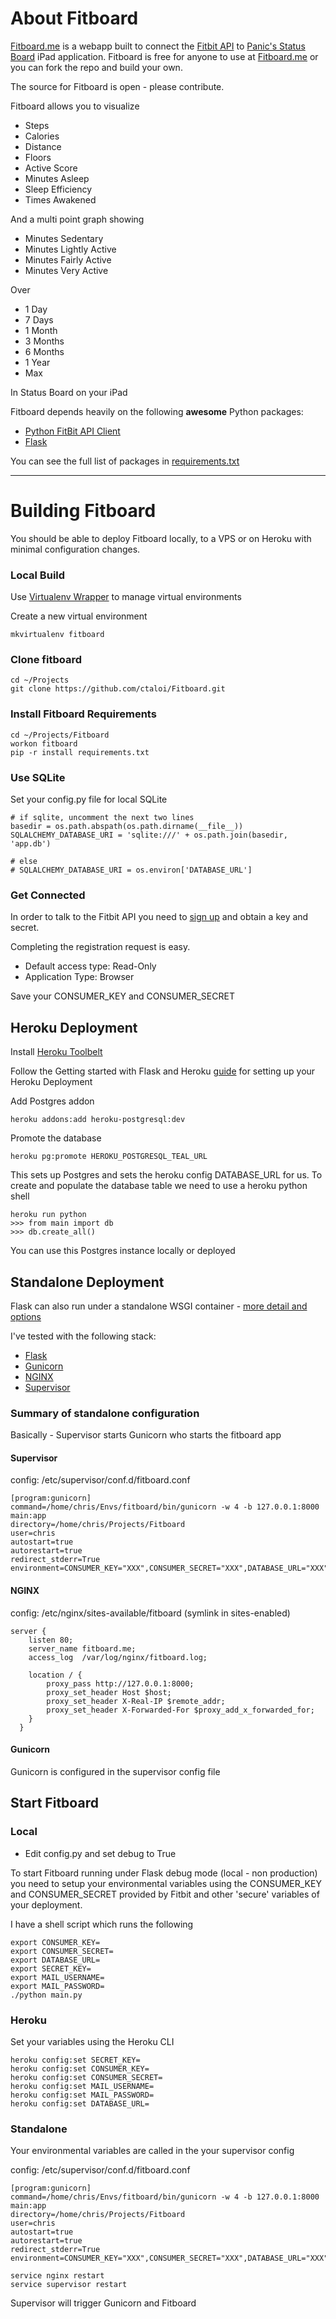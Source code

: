 # About Fitboard

[Fitboard.me](http://fitboard.me) is a webapp built to connect the [Fitbit API](http://dev.fitbit.com/) to [Panic's Status Board](https://panic.com/statusboard/) iPad application.  Fitboard is free for anyone to use at [Fitboard.me](http://fitboard.me) or you can fork the repo and build your own.

The source for Fitboard is open - please contribute.

Fitboard allows you to visualize

- Steps
- Calories
- Distance
- Floors
- Active Score
- Minutes Asleep
- Sleep Efficiency
- Times Awakened

And a multi point graph showing

- Minutes Sedentary
- Minutes Lightly Active
- Minutes Fairly Active
- Minutes Very Active

Over

- 1 Day
- 7 Days
- 1 Month
- 3 Months
- 6 Months
- 1 Year
- Max

In Status Board on your iPad

Fitboard depends heavily on the following **awesome** Python packages:

- [Python FitBit API Client](https://github.com/orcasgit/python-fitbit)
- [Flask](http://flask.pocoo.org/)

You can see the full list of packages in [requirements.txt](https://github.com/ctaloi/Fitboard/blob/master/requirements.txt)


**********

# Building Fitboard

You should be able to deploy Fitboard locally, to a VPS or on Heroku with minimal configuration changes.

### Local Build

Use [Virtualenv Wrapper](http://virtualenvwrapper.readthedocs.org/en/latest/command_ref.html) to manage virtual environments

Create a new virtual environment

    mkvirtualenv fitboard

### Clone fitboard

    cd ~/Projects
    git clone https://github.com/ctaloi/Fitboard.git

### Install Fitboard Requirements

    cd ~/Projects/Fitboard
    workon fitboard
    pip -r install requirements.txt

### Use SQLite

Set your config.py file for local SQLite

    # if sqlite, uncomment the next two lines
    basedir = os.path.abspath(os.path.dirname(__file__))
    SQLALCHEMY_DATABASE_URI = 'sqlite:///' + os.path.join(basedir, 'app.db')

    # else
    # SQLALCHEMY_DATABASE_URI = os.environ['DATABASE_URL']

### Get Connected

In order to talk to the Fitbit API you need to [sign up](https://dev.fitbit.com/apps/new) and obtain a key and secret.

Completing the registration request is easy.

- Default access type: Read-Only
- Application Type: Browser

Save your CONSUMER_KEY and CONSUMER_SECRET

## Heroku Deployment

Install [Heroku Toolbelt](https://toolbelt.heroku.com/)

Follow the Getting started with Flask and Heroku [guide](https://devcenter.heroku.com/articles/python) for setting up your Heroku Deployment

Add Postgres addon

    heroku addons:add heroku-postgresql:dev

Promote the database

    heroku pg:promote HEROKU_POSTGRESQL_TEAL_URL

This sets up Postgres and sets the heroku config DATABASE_URL for us.  To create and populate the database table we need to use a heroku python shell

    heroku run python
    >>> from main import db
    >>> db.create_all()

You can use this Postgres instance locally or deployed

## Standalone Deployment

Flask can also run under a standalone WSGI container - [more detail and options](http://flask.pocoo.org/docs/deploying/wsgi-standalone/)

I've tested with the following stack:

- [Flask](http://flask.pocoo.org/)
- [Gunicorn](http://gunicorn.org/)
- [NGINX](http://nginx.org/)
- [Supervisor](https://pypi.python.org/pypi/supervisor)

### Summary of standalone configuration

Basically - Supervisor starts Gunicorn who starts the fitboard app

#### Supervisor

config: /etc/supervisor/conf.d/fitboard.conf

    [program:gunicorn]
    command=/home/chris/Envs/fitboard/bin/gunicorn -w 4 -b 127.0.0.1:8000 main:app
    directory=/home/chris/Projects/Fitboard
    user=chris
    autostart=true
    autorestart=true
    redirect_stderr=True
    environment=CONSUMER_KEY="XXX",CONSUMER_SECRET="XXX",DATABASE_URL="XXX",SECRET_KEY="XXX"

#### NGINX

config: /etc/nginx/sites-available/fitboard (symlink in sites-enabled)

    server {
        listen 80;
        server_name fitboard.me;
        access_log  /var/log/nginx/fitboard.log;

        location / {
            proxy_pass http://127.0.0.1:8000;
            proxy_set_header Host $host;
            proxy_set_header X-Real-IP $remote_addr;
            proxy_set_header X-Forwarded-For $proxy_add_x_forwarded_for;
        }
      }

#### Gunicorn

Gunicorn is configured in the supervisor config file

## Start Fitboard

### Local

- Edit config.py and set debug to True

To start Fitboard running under Flask debug mode (local - non production) you need to setup your environmental variables using the CONSUMER_KEY and CONSUMER_SECRET provided by Fitbit and other 'secure' variables of your deployment.

I have a shell script which runs the following

    export CONSUMER_KEY=
    export CONSUMER_SECRET=
    export DATABASE_URL=
    export SECRET_KEY=
    export MAIL_USERNAME=
    export MAIL_PASSWORD=
    ./python main.py

### Heroku

Set your variables using the Heroku CLI

    heroku config:set SECRET_KEY=
    heroku config:set CONSUMER_KEY=
    heroku config:set CONSUMER_SECRET=
    heroku config:set MAIL_USERNAME=
    heroku config:set MAIL_PASSWORD=
    heroku config:set DATABASE_URL=

### Standalone

Your environmental variables are called in the your supervisor config

config: /etc/supervisor/conf.d/fitboard.conf

    [program:gunicorn]
    command=/home/chris/Envs/fitboard/bin/gunicorn -w 4 -b 127.0.0.1:8000 main:app
    directory=/home/chris/Projects/Fitboard
    user=chris
    autostart=true
    autorestart=true
    redirect_stderr=True
    environment=CONSUMER_KEY="XXX",CONSUMER_SECRET="XXX",DATABASE_URL="XXX",SECRET_KEY="XXX"

    service nginx restart
    service supervisor restart

Supervisor will trigger Gunicorn and Fitboard

















